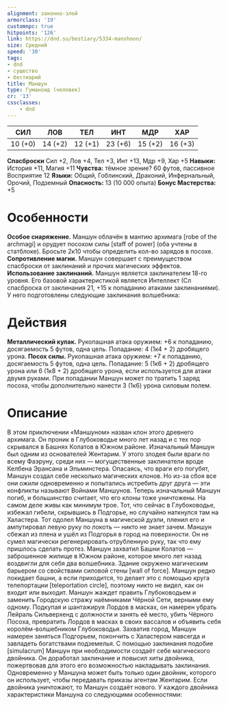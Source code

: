 ```yaml
---
alignment: законно-злой
armorclass: '19'
customnpc: true
hitpoints: '126'
link: https://dnd.su/bestiary/5334-manshoon/
size: Средний
speed: '30'
tags:
- dnd
- существо
- бестиарий
title: Маншун
type: Гуманоид (человек)
cr: '13'
cssclasses:
    - dnd
---
```



| СИЛ | ЛОВ | ТЕЛ | ИНТ | МДР | ХАР |
|---|---|---|---|---|---|
| 10 (+0) | 14 (+2) | 12 (+1) | 23 (+6) | 15 (+2) | 16 (+3) |
**Спасброски** Сил +2, Лов +4, Тел +3, Инт +13, Мдр +9, Хар +5
**Навыки:** История +11, Магия +11
**Чувства:** тёмное зрение? 60 футов, пассивное Восприятие 12
**Языки:** Общий, Гоблинский, Драконий, Инфернальный, Орочий, Подземный
**Опасность:** 13 (10 000 опыта)
**Бонус Мастерства:** +5


# Особенности
**Особое снаряжение.** Маншун облачён в мантию архимага [robe of the archmagi] и орудует посохом силы  [staff of power] (оба учтены в статблоке). Бросьте 2к10 чтобы определить кол-во зарядов в посохе.
**Сопротивление магии.** Маншун совершает с преимуществом спасброски от заклинаний и прочих магических эффектов.
**Использование заклинаний.** Маншун является заклинателем 18-го уровня. Его базовой характеристикой является Интеллект (Сл спасброска от заклинания 21, +15 к попаданию атаками заклинаниями). У него подготовлены следующие заклинания волшебника:


# Действия
**Металлический кулак.** Рукопашная атака оружием: +6 к попаданию, досягаемость 5 футов, одна цель. Попадание: 4 (1к4 + 2) дробящего урона.
**Посох силы.** Рукопашная атака оружием: +7 к попаданию, досягаемость 5 футов, одна цель. Попадание: 5 (1к6 + 2) дробящего урона или 6 (1к8 + 2) дробящего урона, если используется для атаки двумя руками. При попадании Маншун может по­ тратить 1 заряд посоха, чтобы дополнительно нанести 3 (1к6) урона силовым полем.


# Описание
В этом приключении «Маншуном» назван клон этого древнего архимага. Он проник в Глубоководье много лет назад и с тех пор скрывался в Башнях Колатов в Южном районе. Изначальный Маншун был одним из основателей Жентарим. У этого злодея были враги по всему Фаэруну, среди них — могущественные заклинатели вроде Келбена Эрансана и Эльминстера. Опасаясь, что враги его погубят, Маншун создал себе несколько магических клонов. Но из-за сбоя все они ожили одновременно и попытались истребить друг друга — эти конфликты называют Войнами Маншунов. Теперь изначальный Маншун погиб, и большинство считает, что его клоны тоже уничтожены. На самом деле живы как минимум трое. Тот, что сейчас в Глубоководье, избежал гибели, скрывшись в Подгорье, но случайно наткнулся там на Халастера. Тот одолел Маншуна в магической дуэли, пленил его и ампутировал левую руку по локоть — никто не знает зачем. Маншун сбежал из плена и ушёл из Подгорья в город на поверхности. Он не сумел магически регенерировать отрубленную руку, так что ему пришлось сделать протез. Маншун захватил Башни Колатов — заброшенное жилище в Южном районе, которое много лет назад воздвигли для себя два волшебника. Здание окружено маги­ческим барьером со свойствами силовой стены [wall of force]. Маншун редко покидает башни, а если приходится, то делает это с помощью круга телепортации [teleportation circle], поэтому никто не видел, как он входит или выходит. Маншун жаждет править Глубоководьем и заменить Городскую стражу наёмниками Чёрной Сети, верными ему одному. Подкупая и шантажируя Лордов в масках, он намерен убрать Лейраль Сильверхенд с должности и занять её место, убить Чёрного Посоха, превратить Лордов в масках в своих вассалов и объявить себя королём-волшебником Глубоководья. Захватив город, Маншун намерен заняться Подгорьем, покончить с Халастером навсегда и завладеть богатствами подземелья. С помощью заклинания подобие [simulacrum] Маншун при необходимости создаёт себе магического двойника. Он доработал заклинание и повысил хиты двойника, пожертвовав для этого его возможностью накладывать заклинания. Одновременно у Маншуна может быть только один двойник, которого он использует, чтобы передавать приказы агентам Жентарим. Если двойника уничтожают, то Маншун создаёт нового. У каждого двойника характеристики Маншуна со следующими особенностями: